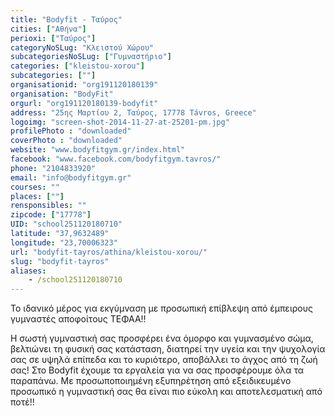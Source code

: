 ```yaml
---
title: "Bodyfit - Ταύρος"
cities: ["Αθήνα"]
perioxi: ["Ταύρος"]
categoryNoSLug: "Κλειστού Χώρου"
subcategoriesNoSLug: ["Γυμναστήριο"]
categories: ["kleistou-xorou"]
subcategories: [""]
organisationid: "org191120180139"
organisation: "BodyFit"
orgurl: "org191120180139-bodyfit"
address: "25ης Μαρτίου 2, Ταύρος, 17778 Távros, Greece"
logoimg: "screen-shot-2014-11-27-at-25201-pm.jpg"
profilePhoto : "downloaded"
coverPhoto : "downloaded"
website: "www.bodyfitgym.gr/index.html"
facebook: "www.facebook.com/bodyfitgym.tavros/"
phone: "2104833920"
email: "info@bodyfitgym.gr"
courses: ""
places: [""]
rensponsibles: ""
zipcode: ["17778"]
UID: "school251120180710"
latitude: "37,9632489"
longitude: "23,70006323"
url: "bodyfit-tayros/athina/kleistou-xorou/"
slug: "bodyfit-tayros"
aliases:
    - /school251120180710
---
```



Το ιδανικό μέρος για εκγύμναση με προσωπική επίβλεψη από έμπειρους γυμναστές αποφοίτους ΤΕΦΑΑ!!

Η σωστή γυμναστική σας προσφέρει ένα όμορφο και γυμνασμένο σώμα, βελτιώνει τη φυσική σας κατάσταση, διατηρεί την υγεία και την ψυχολογία σας σε υψηλά επίπεδα και το κυριότερο, αποβάλλει το άγχος από τη ζωή σας! Στο Bodyfit έχουμε τα εργαλεία για να σας προσφέρουμε όλα τα παραπάνω. Με προσωποποιημένη εξυπηρέτηση από εξειδικευμένο προσωπικό η γυμναστική σας θα είναι πιο εύκολη και αποτελεσματική από ποτέ!!